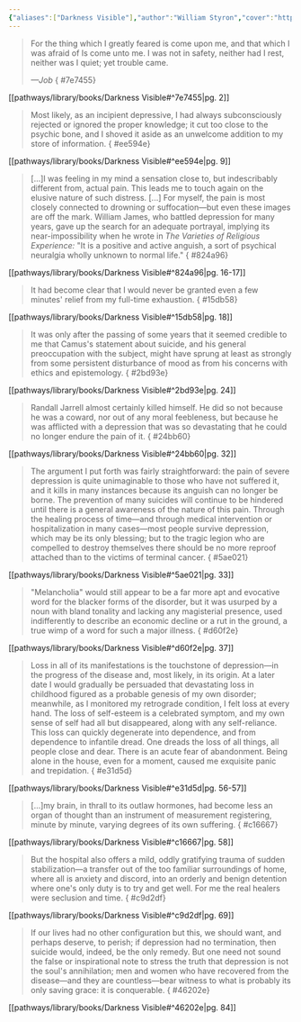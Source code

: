 ```yaml
---
{"aliases":["Darkness Visible"],"author":"William Styron","cover":"https://i.imgur.com/m1zGANR.jpg","date-created":"2023-09-17T18:57","date-modified":"2023-10-03T22:10","dg-publish":true,"finished":"2023-09-17T00:00:00","location":"Denver","subtitle":null,"tags":["source/book"],"title":"Darkness Visible","translator":null,"up":"[[sources moc]]","year":1990,"permalink":"/pathways/library/books/darkness-visible/","dgPassFrontmatter":true}
---
```



> For the thing which
> I greatly feared is come upon me,
> and that which I was afraid of
> Is come unto me.
> I was not in safety, neither
> had I rest, neither was I quiet;
> yet trouble came.
> 
> <cite>—Job</cite>
{ #7e7455}


[[pathways/library/books/Darkness Visible#^7e7455\|pg. 2]]

> Most likely, as an incipient depressive, I had always subconsciously rejected or ignored the proper knowledge; it cut too close to the psychic bone, and I shoved it aside as an unwelcome addition to my store of information.
{ #ee594e}


[[pathways/library/books/Darkness Visible#^ee594e\|pg. 9]]

> [...]I was feeling in my mind a sensation close to, but indescribably different from, actual pain. This leads me to touch again on the elusive nature of such distress. [...] For myself, the pain is most closely connected to drowning or suffocation—but even these images are off the mark. William James, who battled depression for many years, gave up the search for an adequate portrayal, implying its near-impossibility when he wrote in *The Varieties of Religious Experience:* "It is a positive and active anguish, a sort of psychical neuralgia wholly unknown to normal life."
{ #824a96}


[[pathways/library/books/Darkness Visible#^824a96\|pg. 16-17]]

> It had become clear that I would never be granted even a few minutes' relief from my full-time exhaustion.
{ #15db58}


[[pathways/library/books/Darkness Visible#^15db58\|pg. 18]]

> It was only after the passing of some years that it seemed credible to me that Camus's statement about suicide, and his general preoccupation with the subject, might have sprung at least as strongly from some persistent disturbance of mood as from his concerns with ethics and epistemology.
{ #2bd93e}


[[pathways/library/books/Darkness Visible#^2bd93e\|pg. 24]]

> Randall Jarrell almost certainly killed himself. He did so not because he was a coward, nor out of any moral feebleness, but because he was afflicted with a depression that was so devastating that he could no longer endure the pain of it.
{ #24bb60}


[[pathways/library/books/Darkness Visible#^24bb60\|pg. 32]]

> The argument I put forth was fairly straightforward: the pain of severe depression is quite unimaginable to those who have not suffered it, and it kills in many instances because its anguish can no longer be borne. The prevention of many suicides will continue to be hindered until there is a general awareness of the nature of this pain. Through the healing process of time—and through medical intervention or hospitalization in many cases—most people survive depression, which may be its only blessing; but to the tragic legion who are compelled to destroy themselves there should be no more reproof attached than to the victims of terminal cancer.
{ #5ae021}


[[pathways/library/books/Darkness Visible#^5ae021\|pg. 33]]

> "Melancholia" would still appear to be a far more apt and evocative word for the blacker forms of the disorder, but it was usurped by a noun with bland tonality and lacking any magisterial presence, used indifferently to describe an economic decline or a rut in the ground, a true wimp of a word for such a major illness.
{ #d60f2e}


[[pathways/library/books/Darkness Visible#^d60f2e\|pg. 37]]

> Loss in all of its manifestations is the touchstone of depression—in the progress of the disease and, most likely, in its origin. At a later date I would gradually be persuaded that devastating loss in childhood figured as a probable genesis of my own disorder; meanwhile, as I monitored my retrograde condition, I felt loss at every hand. The loss of self-esteem is a celebrated symptom, and my own sense of self had all but disappeared, along with any self-reliance. This loss can quickly degenerate into dependence, and from dependence to infantile dread. One dreads the loss of all things, all people close and dear. There is an acute fear of abandonment. Being alone in the house, even for a moment, caused me exquisite panic and trepidation.
{ #e31d5d}


[[pathways/library/books/Darkness Visible#^e31d5d\|pg. 56-57]]

> [...]my brain, in thrall to its outlaw hormones, had become less an organ of thought than an instrument of measurement registering, minute by minute, varying degrees of its own suffering.
{ #c16667}


[[pathways/library/books/Darkness Visible#^c16667\|pg. 58]]

> But the hospital also offers a mild, oddly gratifying trauma of sudden stabilization—a transfer out of the too familiar surroundings of home, where all is anxiety and discord, into an orderly and benign detention where one's only duty is to try and get well. For me the real healers were seclusion and time.
{ #c9d2df}


[[pathways/library/books/Darkness Visible#^c9d2df\|pg. 69]]

> If our lives had no other configuration but this, we should want, and perhaps deserve, to perish; if depression had no termination, then suicide would, indeed, be the only remedy. But one need not sound the false or inspirational note to stress the truth that depression is not the soul's annihilation; men and women who have recovered from the disease—and they are countless—bear witness to what is probably its only saving grace: it is conquerable.
{ #46202e}


[[pathways/library/books/Darkness Visible#^46202e\|pg. 84]]
